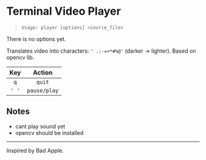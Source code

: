 # Terminal Video Player
> `Usage: player [options] <source_file>`

There is no options yet.

Translates video into characters: `' .:-=+*#%@'` (darker -> lighter). Based on opencv lib.

Key | Action|
:---:|:---:
`q` | `quit`
`' '` | `pause/play`

## Notes
- cant play sound yet
- opencv should be installed


---
Inspired by Bad Apple.

